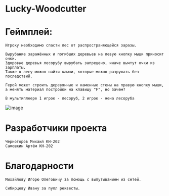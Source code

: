 # Lucky-Woodcutter

# Геймплей:
    Игроку необходимо спасти лес от распространяющейся заразы. 

    Вырубание заражённых и погибших деревьев на левую кнопку мыши приносит очки.
    Здоровые деревья лесорубу вырубать запрещено, иначе вычтут очки из зарплаты.
    Также в лесу можно найти камни, которые можно разрушать без последствий.

    Герой может строить деревянные и каменные стены на правую кнопку мыши, 
    а менять материал постройки на клавишу "F", но зачем?

    В мультиплеере 1 игрок - лесоруб, 2 игрок - жена лесоруба
    
   ![image](https://user-images.githubusercontent.com/46228212/126317209-4914227a-703e-480f-a046-ae8dc92d96d5.png)

    
# Разработчики проекта
    Черногоров Михаил КН-202
    Самошкин Артём КН-202

# Благодарности
    Михайлову Игорю Олеговичу за помощь с выпутыванием из сетей.
    
    Сибирцеву Ивану за пулл реквесты.

